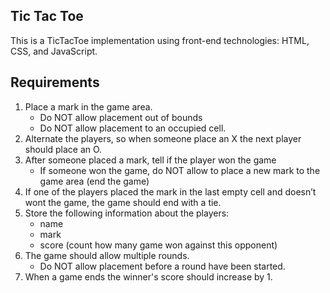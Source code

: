 Tic Tac Toe
-
This is a TicTacToe implementation using front-end
technologies: HTML, CSS, and JavaScript.

Requirements
---
1. Place a mark in the game area. 
   - Do NOT allow placement out of bounds 
   - Do NOT allow placement to an occupied cell.  
2. Alternate the players, so when someone place an X the next player should place an O. 
3. After someone placed a mark, tell if the player won the game 
    - If someone won the game, do NOT allow to place a new mark to the game area (end the game) 
4. If one of the players placed the mark in the last empty cell and doesn’t wont the game, the game should end with a tie. 
5. Store the following information about the players: 
   - name 
   - mark 
   - score (count how many game won against this opponent) 
6. The game should allow multiple rounds. 
   - Do NOT allow placement before a round have been started. 
7. When a game ends the winner's score should increase by 1. 